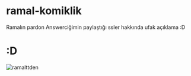# ramal-komiklik
Ramalın pardon Answerciğimin paylaştığı ssler hakkında ufak açıklama :D


# :D
![ramalttden](https://cdn.discordapp.com/attachments/1070424822556921876/1075518681263640586/image.png)
